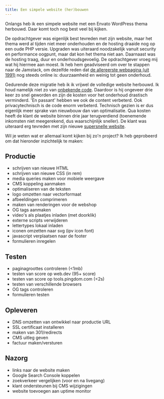 ```yaml
---
title: Een simpele website (her)bouwen
---
```


Onlangs heb ik een simpele website met een Envato WordPress thema herbouwd. Daar komt toch nog best veel bij kijken.

De opdrachtgever was eigenlijk best tevreden met zijn website, maar het thema werd al tijden niet meer onderhouden en de hosting draaide nog op een oude PHP versie. Upgraden was uiteraard noodzakelijk vanuit security en performance oogpunt, maar dat kon het thema niet aan. Daarnaast was de hosting traag, duur en onderhoudsgevoelig. De opdrachtgever vroeg mij wat hij hiermee aan moest. Ik heb hem geadviseerd om over te stappen naar de Jamstack, om dezelfde reden dat [de allereerste webpagina (uit 1991)](http://info.cern.ch/hypertext/WWW/TheProject.html) nog steeds online is: duurzaamheid en weinig tot geen onderhoud.

Gedurende deze migratie heb ik ik vrijwel de volledige website herbouwd. Ik houd namelijk niet zo van [onbekende code](/blog/code-warriors). Daardoor is hij ongeveer drie keer zo snel geworden en zijn de kosten voor het onderhoud drastisch verminderd. 'En passant' hebben we ook de content verbeterd. Ook privacytechnisch is de code enorm verbeterd. Technisch gezien is er dus eigenlijk meer sprake van nieuwbouw dan van optimalisatie. Qua kosten heeft de klant de website binnen drie jaar terugverdiend (toenemende inkomsten niet meegerekend, dus waarschijnlijk sneller). De klant was uiteraard erg tevreden met zijn nieuwe [supersnelle website](/blog/websites-that-load-instantly).

Wil je weten wat er allemaal komt kijken bij zo'n project? Ik heb geprobeerd om dat hieronder inzichtelijk te maken:

## Productie

- schrijven van nieuwe HTML
- schrijven van nieuwe CSS (in rem)
- media queries maken voor mobiele weergave
- CMS koppeling aanmaken
- optimaliseren van de teksten
- logo omzetten naar vectorformaat
- afbeeldingen comprimeren
- maken van renderingen voor de webshop
- OG tags aanmaken
- video's als plaatjes inladen (met doorklik)
- externe scripts verwijderen
- lettertypes lokaal inladen
- iconen omzetten naar svg (ipv icon font)
- javascript verplaatsen naar de footer
- formulieren inregelen

## Testen

- paginagroottes controleren (<1mb)
- testen van score op web.dev (95+ score)
- testen van score op tools.pingdom.com (<2s)
- testen van verschillende browsers
- OG tags controleren
- formulieren testen

## Opleveren

- DNS omzetten van ontwikkel naar productie URL
- SSL certificaat installeren
- maken van 301/redirects
- CMS uitleg geven
- factuur maken/versturen

## Nazorg

- links naar de website maken
- Google Search Console koppelen
- zoekverkeer vergelijken (voor en na livegang)
- klant ondersteunen bij CMS wijzigingen
- website toevoegen aan uptime monitor